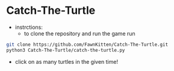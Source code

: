 
# Catch-The-Turtle

- instrctions:
  - to clone the repository and run the game run
```bash
git clone https://github.com/FawnKitten/Catch-The-Turtle.git
python3 Catch-The-Turtle/catch-the-turtle.py
```
  - click on as many turtles in the given time!
